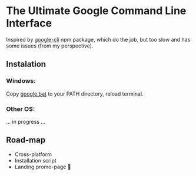 # The Ultimate Google Command Line Interface

Inspired by [google-cli](https://www.npmjs.com/package/google-cli) npm package, which do the job, but too slow and has some issues (from my perspective).

## Instalation

### Windows:
Copy [google.bat](https://github.com/a13ks3y/google-cli/raw/master/google.bat) to your PATH directory, reload terminal.

### Other OS:
... in progress ...

## Road-map
* Cross-platform
* Installation script
* Landing promo-page 🤪